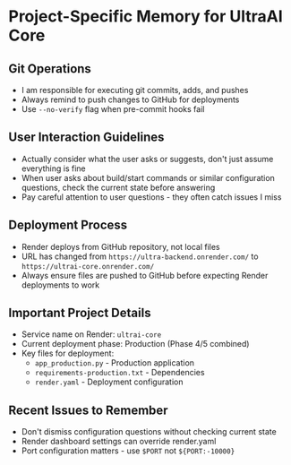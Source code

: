 # Project-Specific Memory for UltraAI Core

## Git Operations

- I am responsible for executing git commits, adds, and pushes
- Always remind to push changes to GitHub for deployments
- Use `--no-verify` flag when pre-commit hooks fail

## User Interaction Guidelines

- Actually consider what the user asks or suggests, don't just assume everything is fine
- When user asks about build/start commands or similar configuration questions, check the current state before answering
- Pay careful attention to user questions - they often catch issues I miss

## Deployment Process

- Render deploys from GitHub repository, not local files
- URL has changed from `https://ultra-backend.onrender.com/` to `https://ultrai-core.onrender.com/`
- Always ensure files are pushed to GitHub before expecting Render deployments to work

## Important Project Details

- Service name on Render: `ultrai-core`
- Current deployment phase: Production (Phase 4/5 combined)
- Key files for deployment:
  - `app_production.py` - Production application
  - `requirements-production.txt` - Dependencies
  - `render.yaml` - Deployment configuration

## Recent Issues to Remember

- Don't dismiss configuration questions without checking current state
- Render dashboard settings can override render.yaml
- Port configuration matters - use `$PORT` not `${PORT:-10000}`
